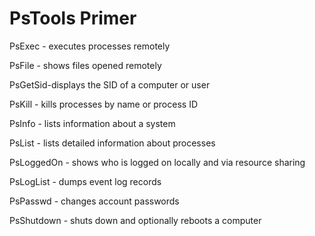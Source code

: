 # PsTools Primer

PsExec - executes processes remotely&#x20;

PsFile - shows files opened remotely&#x20;

PsGetSid-displays the SID of a computer or user&#x20;

PsKill - kills processes by name or process ID&#x20;

PsInfo - lists information about a system&#x20;

PsList - lists detailed information about processes&#x20;

PsLoggedOn - shows who is logged on locally and via resource sharing&#x20;

PsLogList - dumps event log records&#x20;

PsPasswd - changes account passwords&#x20;

PsShutdown - shuts down and optionally reboots a computer
